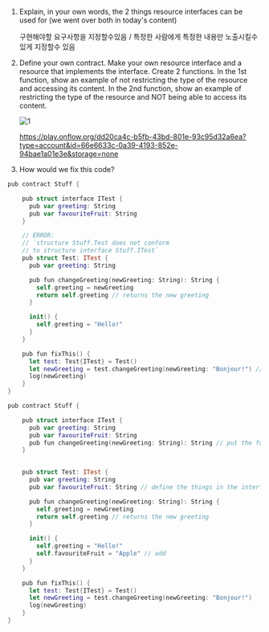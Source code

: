 1. Explain, in your own words, the 2 things resource interfaces can be used for (we went over both in today's content)

    구현해야할 요구사항을 지정할수있음 / 특정한 사람에게 특정한 내용만 노출시킬수 있게 지정할수 있음 
    

2. Define your own contract. Make your own resource interface and a resource that implements the interface. Create 2 functions. In the 1st function, show an example of not restricting the type of the resource and accessing its content. In the 2nd function, show an example of restricting the type of the resource and NOT being able to access its content.

    ![1](https://user-images.githubusercontent.com/41810744/156872557-d0fe261f-17d2-488d-8e89-cadd97a3f84f.png)

    https://play.onflow.org/dd20ca4c-b5fb-43bd-801e-93c95d32a6ea?type=account&id=66e6633c-0a39-4193-852e-94bae1a01e3e&storage=none

3. How would we fix this code?

```swift
pub contract Stuff {

    pub struct interface ITest {
      pub var greeting: String
      pub var favouriteFruit: String
    }

    // ERROR:
    // `structure Stuff.Test does not conform 
    // to structure interface Stuff.ITest`
    pub struct Test: ITest {
      pub var greeting: String

      pub fun changeGreeting(newGreeting: String): String {
        self.greeting = newGreeting
        return self.greeting // returns the new greeting
      }

      init() {
        self.greeting = "Hello!"
      }
    }

    pub fun fixThis() {
      let test: Test{ITest} = Test()
      let newGreeting = test.changeGreeting(newGreeting: "Bonjour!") // ERROR HERE: `member of restricted type is not accessible: changeGreeting`
      log(newGreeting)
    }
}

```




```swift
pub contract Stuff {

    pub struct interface ITest {
      pub var greeting: String
      pub var favouriteFruit: String
      pub fun changeGreeting(newGreeting: String): String // put the function definition
    }

   
    pub struct Test: ITest {
      pub var greeting: String
      pub var favouriteFruit: String // define the things in the interface

      pub fun changeGreeting(newGreeting: String): String {
        self.greeting = newGreeting
        return self.greeting // returns the new greeting
      }

      init() {
        self.greeting = "Hello!"
        self.favouriteFruit = "Apple" // add
      }
    }

    pub fun fixThis() {
      let test: Test{ITest} = Test()
      let newGreeting = test.changeGreeting(newGreeting: "Bonjour!") 
      log(newGreeting)
    }
}

```
